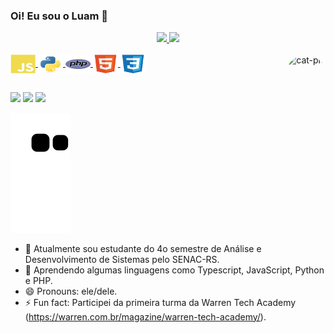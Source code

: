 ### Oi! Eu sou o Luam 👋

<div align="center">
  <a href="https://github.com/ahrionn">
  <img height="180em" src="https://github-readme-stats.vercel.app/api?username=ahrionn&show_icons=true&theme=radical&include_all_commits=true&count_private=true"/>
  <img height="180em" src="https://github-readme-stats.vercel.app/api/top-langs/?username=ahrionn&layout=compact&langs_count=7&theme=radical"/>
</div>

<div style="display: inline_block"><br>
  <img align="center" alt="JS" height="30" width="40" src="https://raw.githubusercontent.com/devicons/devicon/master/icons/javascript/javascript-plain.svg">
  <img align="center" alt="Python" height="30" width="40" src="https://raw.githubusercontent.com/devicons/devicon/master/icons/python/python-original.svg">
  <img align="center" alt="PHP" height="30" width="40" src="https://raw.githubusercontent.com/devicons/devicon/master/icons/php/php-original.svg">
  <img align="center" alt="HTML" height="30" width="40" src="https://raw.githubusercontent.com/devicons/devicon/master/icons/html5/html5-original.svg">
  <img align="center" alt="CSS" height="30" width="40" src="https://raw.githubusercontent.com/devicons/devicon/master/icons/css3/css3-original.svg">
  
  <img align="right" alt="cat-pic" height="120" style="border-radius:50px;" src="https://media.discordapp.net/attachments/734853404651683983/1005214039951032420/cat-pic.jpg">
</div>
  
  ##
 
<div> 
  <a href="https://www.linkedin.com/in/luam-ahrion/" target="_blank"><img src="https://img.shields.io/badge/-LinkedIn-%230077B5?style=for-the-badge&logo=linkedin&logoColor=white" target="_blank"></a>
  <a href = "mailto:luam.fza@gmail.com"><img src="https://img.shields.io/badge/-Gmail-%23333?style=for-the-badge&logo=gmail&logoColor=white" target="_blank"></a>
  <a href="https://instagram.com/_ahrion" target="_blank"><img src="https://img.shields.io/badge/-Instagram-%23E4405F?style=for-the-badge&logo=instagram&logoColor=white" target="_blank"></a> 
 
  ![Snake animation](https://github.com/ahrionn/ahrionn/blob/output/github-contribution-grid-snake.svg)
 
</div>

- 🔭 Atualmente sou estudante do 4o semestre de Análise e Desenvolvimento de Sistemas pelo SENAC-RS.
- 🌱 Aprendendo algumas linguagens como Typescript, JavaScript, Python e PHP.
- 😄 Pronouns: ele/dele.
- ⚡ Fun fact: Participei da primeira turma da Warren Tech Academy (https://warren.com.br/magazine/warren-tech-academy/).
